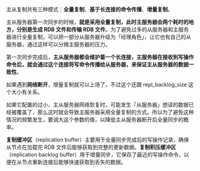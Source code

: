 主从复制共有三种模式：**全量复制**、**基于长连接的命令传播**、**增量复制**。  

主从服务器第一次同步的时候，**就是采用全量复制，此时主服务器会两个耗时的地方，分别是生成 RDB 文件和传输 RDB 文件**。为了避免过多的从服务器和主服务器进行全量复制，可以把一部分从服务器升级为「经理角色」，让它也有自己的从服务器，通过这样可以分摊主服务器的压力。  

第一次同步完成后，**主从服务器都会维护着一个长连接，主服务器在接收到写操作命令后，就会通过这个连接将写命令传播给从服务器，来保证主从服务器的数据一致性**。  

如果遇到**网络断开**，增量复制就可以上场了，不过这个还跟 repl_backlog_size 这个大小有关系。 

如果它配置的过小，主从服务器网络恢复时，可能发生「从服务器」想读的数据已经被覆盖了，那么这时就会导致主服务器采用全量复制的方式。所以为了避免这种情况的频繁发生，要调大这个参数的值，以降低主从服务器断开后全量同步的概率。

**复制缓冲区**（replication buffer）主要用于全量同步完成后的写操作记录，确保从节点在加载完 RDB 文件后能够获取到完整的更新数据。**复制积压缓冲区**（replication backlog buffer）用于增量同步，它保存了最近的写操作命令，以便在从节点重新连接后能够快速获取到丢失的数据。